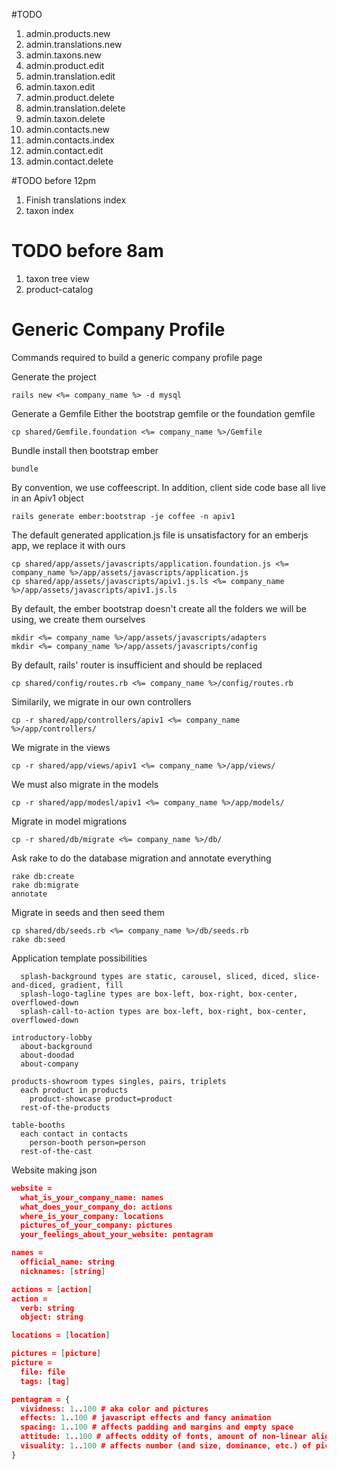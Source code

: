 #TODO
1. admin.products.new
2. admin.translations.new
3. admin.taxons.new
4. admin.product.edit
5. admin.translation.edit
6. admin.taxon.edit
7. admin.product.delete
8. admin.translation.delete
9. admin.taxon.delete
10. admin.contacts.new
11. admin.contacts.index
12. admin.contact.edit
13. admin.contact.delete


#TODO before 12pm
1. Finish translations index
2. taxon index

# TODO before 8am
1. taxon tree view
2. product-catalog

Generic Company Profile
=======================

Commands required to build a generic company profile page

Generate the project
```shell
rails new <%= company_name %> -d mysql
```

Generate a Gemfile
Either the bootstrap gemfile or the foundation gemfile
```shell
cp shared/Gemfile.foundation <%= company_name %>/Gemfile
```

Bundle install then bootstrap ember
``` shell
bundle
```

By convention, we use coffeescript. In addition, client side code base all live in an Apiv1 object
```shell
rails generate ember:bootstrap -je coffee -n apiv1
```

The default generated application.js file is unsatisfactory for an emberjs app, we replace it with ours
```shell
cp shared/app/assets/javascripts/application.foundation.js <%= company_name %>/app/assets/javascripts/application.js
cp shared/app/assets/javascripts/apiv1.js.ls <%= company_name %>/app/assets/javascripts/apiv1.js.ls
```

By default, the ember bootstrap doesn't create all the folders we will be using, we create them ourselves
```shell
mkdir <%= company_name %>/app/assets/javascripts/adapters
mkdir <%= company_name %>/app/assets/javascripts/config
```

By default, rails' router is insufficient and should be replaced
```shell
cp shared/config/routes.rb <%= company_name %>/config/routes.rb
```

Similarily, we migrate in our own controllers
``` shell
cp -r shared/app/controllers/apiv1 <%= company_name %>/app/controllers/
```

We migrate in the views
```shell
cp -r shared/app/views/apiv1 <%= company_name %>/app/views/
```

We must also migrate in the models
```shell
cp -r shared/app/modesl/apiv1 <%= company_name %>/app/models/
```

Migrate in model migrations
```shell
cp -r shared/db/migrate <%= company_name %>/db/
```

Ask rake to do the database migration and annotate everything
```shell
rake db:create
rake db:migrate
annotate
```

Migrate in seeds and then seed them
```shell
cp shared/db/seeds.rb <%= company_name %>/db/seeds.rb
rake db:seed
```

Application template possibilities
```emblem
  splash-background types are static, carousel, sliced, diced, slice-and-diced, gradient, fill
  splash-logo-tagline types are box-left, box-right, box-center, overflowed-down
  splash-call-to-action types are box-left, box-right, box-center, overflowed-down

introductory-lobby
  about-background
  about-doodad
  about-company

products-showroom types singles, pairs, triplets
  each product in products
    product-showcase product=product
  rest-of-the-products

table-booths
  each contact in contacts
    person-booth person=person
  rest-of-the-cast

```

Website making json
```json
website =
  what_is_your_company_name: names
  what_does_your_company_do: actions
  where_is_your_company: locations
  pictures_of_your_company: pictures
  your_feelings_about_your_website: pentagram

names = 
  official_name: string
  nicknames: [string]

actions = [action]
action =
  verb: string
  object: string

locations = [location]

pictures = [picture]
picture = 
  file: file
  tags: [tag]

pentagram = {
  vividness: 1..100 # aka color and pictures
  effects: 1..100 # javascript effects and fancy animation
  spacing: 1..100 # affects padding and margins and empty space
  attitude: 1..100 # affects oddity of fonts, amount of non-linear aligned texts, and striking contrast
  visuality: 1..100 # affects number (and size, dominance, etc.) of pictures
}
```